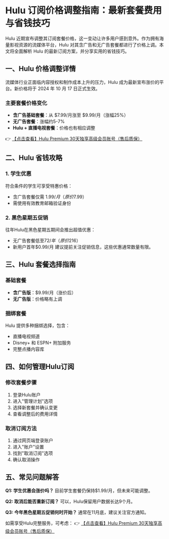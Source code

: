 # Hulu 订阅价格调整指南：最新套餐费用与省钱技巧

Hulu 近期宣布调整其订阅套餐价格，这一变动让许多用户感到意外。作为拥有海量影视资源的流媒体平台，Hulu 对其含广告和无广告套餐都进行了价格上调。本文将全面解析 Hulu 的最新订阅方案，并分享实用的省钱技巧。

## 一、Hulu 价格调整详情

流媒体行业正面临内容授权和制作成本上升的压力，Hulu 成为最新宣布涨价的平台。新价格将于 2024 年 10 月 17 日正式生效。

### 主要套餐价格变化
- **含广告基础套餐**：从 $7.99/月涨至 $9.99/月（涨幅25%）
- **无广告套餐**：涨幅约5-7%
- **Hulu + 直播电视套餐**：价格也有相应调整

👉 [【点击查看】Hulu Premium 30天独享高级会员账号（售后质保）](https://bit.ly/HuLu_vip)

## 二、Hulu 省钱攻略

### 1. 学生优惠
符合条件的学生可享受特惠价格：
- 含广告套餐仅需 $1.99/月（原价$7.99）
- 需使用有效教育邮箱验证身份

### 2. 黑色星期五促销
往年Hulu在黑色星期五期间会推出超值优惠：
- 无广告套餐低至$72/年（原价$216）
- 新用户首年$0.99/月
建议提前关注促销信息，这些优惠通常数量有限。

## 三、Hulu 套餐选择指南

### 基础套餐
- **含广告版**：$9.99/月（涨价后）
- **无广告版**：价格略有上调

### 捆绑套餐
Hulu 提供多种捆绑选择，包含：
- 直播电视频道
- Disney+ 和 ESPN+ 附加服务
- 完整点播内容库

## 四、如何管理Hulu订阅

### 修改套餐步骤
1. 登录Hulu账户
2. 进入"管理计划"选项
3. 选择新套餐并确认变更
4. 查看调整后的费用详情

### 取消订阅方法
1. 通过网页端登录账户
2. 进入"账户"设置
3. 找到"取消订阅"选项
4. 确认取消操作

## 五、常见问题解答

**Q1: 学生优惠会涨价吗？**
目前学生套餐仍保持$1.99/月，但未来可能调整。

**Q2: 取消后能否重新订阅？**
可以，Hulu保留用户数据长达9个月。

**Q3: 今年黑色星期五促销何时开始？**
通常在11月底，建议关注官方通知。

如需享受Hulu完整服务，可考虑：
👉 [【点击查看】Hulu Premium 30天独享高级会员账号（售后质保）](https://bit.ly/HuLu_vip)